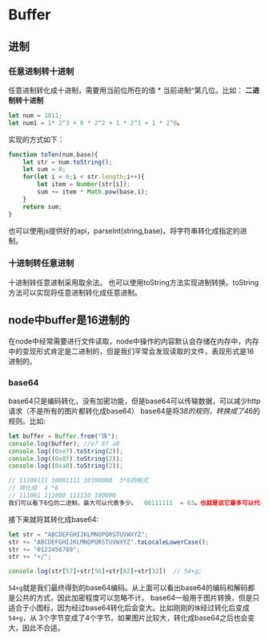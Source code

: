 # Buffer



## 进制

### 任意进制转十进制
任意进制转化成十进制，需要用当前位所在的值 * 当前进制^第几位。比如：
**二进制转十进制**
```js
let num = 1011;
let num1 = 1* 2^3 + 0 * 2^2 + 1 * 2^1 + 1 * 2^0。
```
实现的方式如下：
```js
function toTen(num,base){
    let str = num.toString();
    let sum = 0;
    for(let i = 0;i < str.length;i++){
        let item = Number(str[i]);
        sum += item * Math.pow(base,i);
    }
    return sum;
}
```
也可以使用js提供好的api，parseInt(string,base)。将字符串转化成指定的进制。

### 十进制转任意进制
十进制转任意进制采用取余法。
也可以使用toString方法实现进制转换。toString方法可以实现将任意进制转化成任意进制。

## node中buffer是16进制的
在node中经常需要进行文件读取，node中操作的内容默认会存储在内存中，内存中的变现形式肯定是二进制的，但是我们平常会发现读取的文件，表现形式是16进制的。


### base64
base64只是编码转化，没有加密功能，但是base64可以传输数据，可以减少http请求（不是所有的图片都转化成base64）
base64是将3*8的规则，转换成了4*6的规则。比如:
```js
let buffer = Buffer.from("珠");
console.log(buffer); //e7 8f a0
console.log((0xe7).toString(2));
console.log((0x8f).toString(2));
console.log((0xa0).toString(2));

// 11100111 10001111 10100000  3*8的格式
// 转化成  4 *6
// 111001 111000 111110 100000
我们可以看下6位的二进制，最大可以代表多少。  00111111  = 63。也就是说它最多可以代表0~63一共64个数字。
```
接下来就将其转化成base64:
```js
let str = "ABCDEFGHIJKLMNOPQRSTUVWXYZ";
str += "ABCDEFGHIJKLMNOPQRSTUVWXYZ".toLocaleLowerCase();
str += "0123456789";
str += "+/";

console.log(str[57]+str[56]+str[62]+str[32])  // 54+g;
```
`54+g`就是我们最终得到的base64编码。从上面可以看出base64的编码和解码都是公共的方式，因此加密程度可以忽略不计。
base64一般用于图片转换，但是只适合于小图标，因为经过base64转化后会变大。比如刚刚的`珠`经过转化后变成`54+g`，从
3个字节变成了4个字节。如果图片比较大，转化成base64之后也会变大，因此不合适。